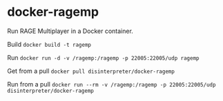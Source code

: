 # docker-ragemp
Run RAGE Multiplayer in a Docker container. 

Build
`docker build -t ragemp`


Run
`docker run -d -v /ragemp:/ragemp -p 22005:22005/udp ragemp`


Get from a pull
`docker pull disinterpreter/docker-ragemp`


Run from a pull
`docker run --rm -v /ragemp:/ragemp -p 22005:22005/udp disinterpreter/docker-ragemp`
